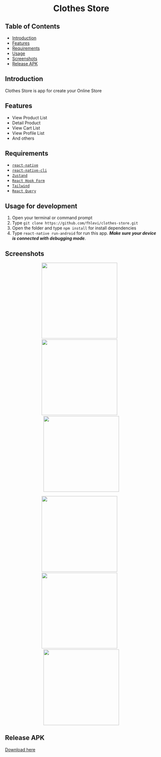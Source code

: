 <h1 align='center'>Clothes Store</h1>

## Table of Contents

- [Introduction](#introduction)
- [Features](#features)
- [Requirements](#requirements)
- [Usage](#usage-for-development)
- [Screenshots](#screenshots)
- [Release APK](#release-apk)

## Introduction
Clothes Store is app for create your Online Store

## Features
* View Product List
* Detail Product
* View Cart List
* View Profile List
* And others

## Requirements
* [`react-native`](https://facebook.github.io/react-native/docs/getting-started)
* [`react-native-cli`](https://facebook.github.io/react-native/docs/getting-started)
* [`Zustand`](https://github.com/pmndrs/zustand)
* [`React Hook Form`](https://react-hook-form.com)
* [`Tailwind`](https://github.com/vadimdemedes/tailwind-rn)
* [`React Query`](https://react-query.tanstack.com)

## Usage for development
1. Open your terminal or command prompt
2. Type `git clone https://github.com/fhlevi/clothes-store.git`
3. Open the folder and type `npm install` for install dependencies
6. Type `react-native run-android` for run this app. ***Make sure your device is connected with debugging mode***.


## Screenshots
  <p align="center">
    <span>
      <img src="https://imgur.com/SX8IXvp.jpg" width="250px" />
      &nbsp;&nbsp;
      <img src="https://imgur.com/doEadI8.jpg" width="250px" />
      &nbsp;&nbsp;
      <img src="https://imgur.com/zpH6p2V.jpg" width="250px" />
    </span>
  </p>
<p align="center">
    <span>
      <img src="https://imgur.com/gxQEFy7.jpg" width="250px" />
      &nbsp;&nbsp;
      <img src="https://imgur.com/VVxaxkC.jpg" width="250px" />
      &nbsp;&nbsp;
      <img src="https://imgur.com/OOvQzLB.jpg" width="250px" />
    </span>
  </p>
  
## Release APK
<a href="https://drive.google.com/file/d/1YoWf3ypvdRzltLkqlBLmDyka8mh0VxB9/view?usp=sharing">
  Download here
</a>

